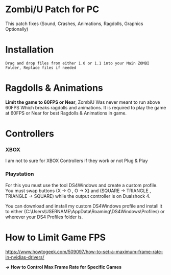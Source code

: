 # Zombi/U Patch for PC
This patch fixes (Sound, Crashes, Animations, Ragdolls, Graphics Optionally)

# Installation
` Drag and drop files from either 1.0 or 1.1 into your Main ZOMBI Folder, Replace files if needed `

# Ragdolls & Animations
**Limit the game to 60FPS or Near**, ZombiU Was never meant to run above 60FPS Which breaks ragdolls and animations. It is required to play the game at 60FPS or Near for best Ragdolls & Animations in game.

# Controllers
### XBOX
I am not to sure for XBOX Controllers if they work or not Plug & Play
### Playstation
For this you must use the tool DS4Windows and create a custom profile. You must swap buttons (X -> O , O -> X) and (SQUARE -> TRIANGLE , TRIANGLE -> SQUARE) while the output controller is on Dualshock 4.

You can download and install my custom DS4Windows profile and install it to either (C:\Users\USERNAME\AppData\Roaming\DS4Windows\Profiles) or wherever your DS4 Profiles folder is.

# How to Limit Game FPS
https://www.howtogeek.com/509097/how-to-set-a-maximum-frame-rate-in-nvidias-drivers/

**-> How to Control Max Frame Rate for Specific Games**

